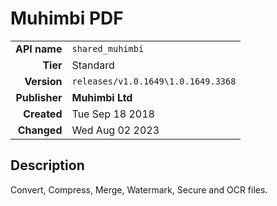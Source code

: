 # Muhimbi PDF
| | |
|-:|-|
|**API name**|`shared_muhimbi`|
|**Tier**|Standard|
|**Version**|`releases/v1.0.1649\1.0.1649.3368`|
|**Publisher**|**Muhimbi Ltd**|
|**Created**|Tue Sep 18 2018|
|**Changed**|Wed Aug 02 2023|

## Description
Convert, Compress, Merge, Watermark, Secure and OCR files.
